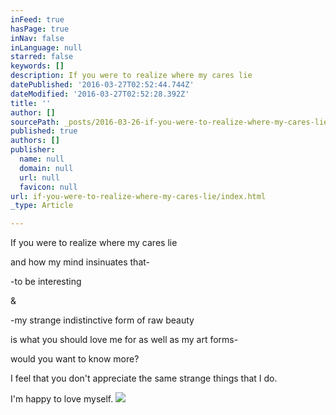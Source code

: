 ```yaml
---
inFeed: true
hasPage: true
inNav: false
inLanguage: null
starred: false
keywords: []
description: If you were to realize where my cares lie
datePublished: '2016-03-27T02:52:44.744Z'
dateModified: '2016-03-27T02:52:28.392Z'
title: ''
author: []
sourcePath: _posts/2016-03-26-if-you-were-to-realize-where-my-cares-lie.md
published: true
authors: []
publisher:
  name: null
  domain: null
  url: null
  favicon: null
url: if-you-were-to-realize-where-my-cares-lie/index.html
_type: Article

---
```

If you were to realize where my cares lie

and how my mind insinuates that-

-to be interesting

&

-my strange indistinctive form of raw beauty

is what you should love me for as well as my art forms-

would you want to know more?

I feel that you don't appreciate the same strange things that I do.

I'm happy to love myself.
![](https://the-grid-user-content.s3-us-west-2.amazonaws.com/0258a71e-b589-4403-b479-94569f74194e.jpg)
